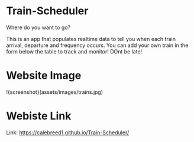 # Train-Scheduler

Where do you want to go?

This is an app that populates realtime data to tell you when each train arrival, departure and frequency occurs.
You can add your own train in the form below the table to track and monitor! DOnt be late!

# Website Image 
!{screenshot}(assets/images/trains.jpg)


# Webiste Link
Link: https://calebreed1.github.io/Train-Scheduler/
